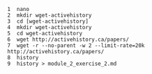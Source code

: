     1  nano
    2  mkdir wget-activehistory
    3  cd [wget-activehistory]
    4  mkdir wget-activehistory
    5  cd wget-activehistory
    6  wget http://activehistory.ca/papers/
    7  wget -r --no-parent -w 2 --limit-rate=20k http://activehistory.ca/papers/
    8  history
    9  history > module_2_exercise_2.md
